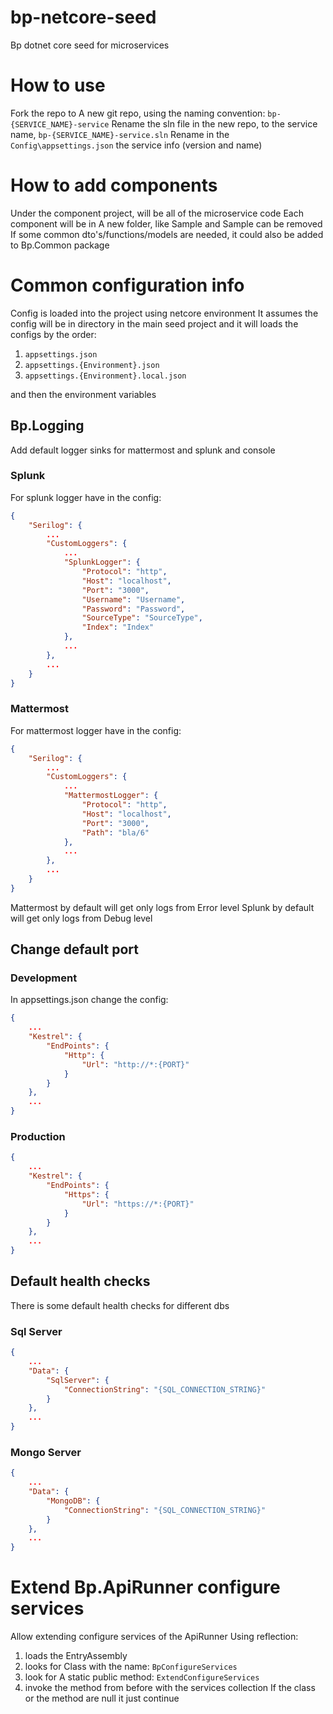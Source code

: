 # bp-netcore-seed
Bp dotnet core seed for microservices

# How to use
Fork the repo to A new git repo, using the naming convention: `bp-{SERVICE_NAME}-service`
Rename the sln file in the new repo, to the service name, `bp-{SERVICE_NAME}-service.sln`
Rename in the `Config\appsettings.json` the service info (version and name)

# How to add components
Under the component project, will be all of the microservice code
Each component will be in A new folder, like Sample and Sample can be removed
If some common dto's/functions/models are needed, it could also be added to Bp.Common package

# Common configuration info
Config is loaded into the project using netcore environment
It assumes the config will be in directory in the main seed project
and it will loads the configs by the order:

1. `appsettings.json`
2. `appsettings.{Environment}.json`
3. `appsettings.{Environment}.local.json`

and then the environment variables

## Bp.Logging
Add default logger sinks for mattermost and splunk and console

### Splunk
For splunk logger have in the config:
```json
{
    "Serilog": {
        ...
        "CustomLoggers": {
            ...
            "SplunkLogger": {
                "Protocol": "http",
                "Host": "localhost",
                "Port": "3000",
                "Username": "Username",
                "Password": "Password",
                "SourceType": "SourceType",
                "Index": "Index"
            },
            ...
        },
        ...
    }
}
```

### Mattermost
For mattermost logger have in the config:
```json
{
    "Serilog": {
        ...
        "CustomLoggers": {
            ...
            "MattermostLogger": {
                "Protocol": "http",
                "Host": "localhost",
                "Port": "3000",
                "Path": "bla/6"
            },
            ...
        },
        ...
    }
}
```

Mattermost by default will get only logs from Error level
Splunk by default will get only logs from Debug level

## Change default port
### Development
In appsettings.json change the config:
```json
{
    ...
    "Kestrel": {
        "EndPoints": {
            "Http": {
                "Url": "http://*:{PORT}"
            }
        }
    },
    ...
}
```
### Production
```json
{
    ...
    "Kestrel": {
        "EndPoints": {
            "Https": {
                "Url": "https://*:{PORT}"
            }
        }
    },
    ...
}
```

## Default health checks
There is some default health checks for different dbs

### Sql Server
```json
{
    ...
    "Data": {
        "SqlServer": {
            "ConnectionString": "{SQL_CONNECTION_STRING}"
        }
    },
    ...
}
```
### Mongo Server
```json
{
    ...
    "Data": {
        "MongoDB": {
            "ConnectionString": "{SQL_CONNECTION_STRING}"
        }
    },
    ...
}
```

# Extend Bp.ApiRunner configure services
Allow extending configure services of the ApiRunner
Using reflection:
1. loads the EntryAssembly
2. looks for Class with the name: `BpConfigureServices`
3. look for A static public method: `ExtendConfigureServices`
4. invoke the method from before with the services collection
If the class or the method are null it just continue